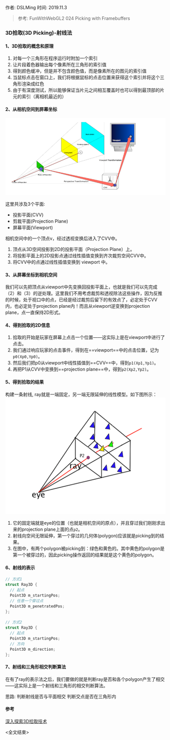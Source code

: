 作者: DSLMing
时间: 2019.11.3

> 参考:
> FunWithWebGL2 024 Picking with Framebuffers

### 3D拾取(3D Picking)-射线法

#### 1、3D拾取的概念和原理
1) 对每一个三角形在程序运行时附加一个索引
2) 让片段着色器输出每个像素所在三角形的索引值
3) 得到颜色缓冲，但是并不包含颜色值，而是像素所在的图元的索引值
4) 当鼠标点击在窗口上，我们将根据鼠标的点击位置来获得这个索引并将这个三角形渲染成红色
5) 由于有深度测试，所以能够保证当片元之间相互覆盖时也可以得到最顶部的片元的索引（离相机最近的）

#### 2、从相机空间到屏幕坐标
<img src="02.png" />

这里共涉及3个平面:
- 投影平面(CVV)
- 剪裁平面(Projection Plane)
- 屏幕平面(Viewport)

相机空间中的一个顶点v，经过透视变换后进入了CVV中。
1) 顶点从3D空间投影到2D的投影平面（Projection Plane）上。
2) 将投影平面上的2D投影点通过线性插值变换到齐次裁剪空间CVV中。
3) 将CVV中的点通过线性插值变换到 viewport 中。

#### 3、从屏幕坐标到相机空间
我们可以先把顶点从viewport中先变换回投影平面上，也就是我们可以先完成（2）和（3）的逆处理。这里我们不用考虑裁剪和透视除法这些操作，因为反推的时候，处于视口中的点，已经是经过裁剪后留下的有效点了，必定处于CVV内，也必定处于projection plane内！而且从viewport逆变换到projection plane，点一直保持2D形式。

#### 4、得到拾取的2D信息
1) 拾取的开始是玩家在屏幕上点击一个位置——这实际上是在viewport中进行了点击。
2) 我们通过响应玩家的点击事件，得到在==viewport==中的点击位置，记为`p0(Xp0,Yp0)`。
3) 然后我们把p0从viewport中线性插值到==CVV==中，得到`p1(Xp1,Yp1)`。
4) 再把P1从CVV中变换到==projection plane==中，得到`p2(Xp2,Yp2)`。

#### 5、得到拾取的结果
构建一条射线, ray就是一端固定，另一端无限延伸的线性模型。如下图所示：
<img src="03.png" />

1) 它的固定端就是eye的位置（也就是相机空间的原点），并且穿过我们刚刚求出来的projection plane上面的点`p2`。
2) 射线向空间无限延伸，第一个穿过的几何体(polygon)应该就是picking到的结果。
3) 在图中，有两个polygon被picking到：绿色和黄色的。其中黄色的polygon是第一个被穿过的，因此picking操作返回的结果就是这个黄色的polygon。

#### 6、射线的表示
```c
// 方式1
struct Ray3D {
  // 起点
  Point3D m_startingPos;
  // 任意一个穿过点
  Point3D m_penetratedPos;
};

// 方式2
struct Ray3D {
  // 起点
  Point3D m_startingPos;
  // 方向
  Point3D m_direction;
};
```

#### 7、射线和三角形相交判断算法
在有了ray的表示法之后，我们要做的就是判断ray是否和各个polygon产生了相交——这实际上是一个射线和三角形的相交判断算法。

思路:
判断射线是否与平面相交
判断交点是否在三角形内


#### 参考
[深入探索3D拾取技术](https://blog.csdn.net/popy007/article/details/8477484)


<全文结束>
